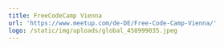 ```yaml
---
title: FreeCodeCamp Vienna
url: 'https://www.meetup.com/de-DE/Free-Code-Camp-Vienna/'
logo: /static/img/uploads/global_458999035.jpeg
---
```


